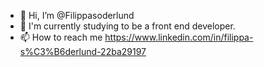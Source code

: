 - 👋 Hi, I’m @Filippasoderlund
- 🌱 I'm currently studying to be a front end developer.
- 📫 How to reach me https://www.linkedin.com/in/filippa-s%C3%B6derlund-22ba29197

<!---
Filippasoderlund/Filippasoderlund is a ✨ special ✨ repository because its `README.md` (this file) appears on your GitHub profile.
You can click the Preview link to take a look at your changes.
--->
